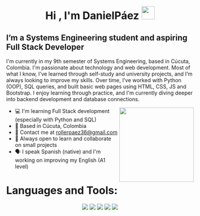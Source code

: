 <h1 align="center">Hi , I'm DanielPáez <img src="https://media.giphy.com/media/hvRJCLFzcasrR4ia7z/giphy.gif" width="35"></h1>

I’m a Systems Engineering student and aspiring Full Stack Developer
------------------------------

I'm currently in my 9th semester of Systems Engineering, based in Cúcuta, Colombia. I'm passionate about technology and web development. Most of what I know, I’ve learned through self-study and university projects, and I’m always looking to improve my skills.
Over time, I’ve worked with Python (OOP), SQL queries, and built basic web pages using HTML, CSS, JS and Bootstrap. I enjoy learning through practice, and I'm currently diving deeper into backend development and database connections.

<img align="right" height="200" src="https://media.giphy.com/media/ao9DUiTKH60XS/giphy.gif"/>

* 💻 I'm learning Full Stack development (especially with Python and SQL)
* 📍 Based in Cúcuta, Colombia
* 📧 Contact me at rollerpaez36@gmail.com
* 🌱 Always open to learn and collaborate on small projects
* 🗣 I speak Spanish (native) and I'm working on improving my English (A1 level)


<h1>Languages and Tools:</h1>
<p align="center">
<img src="https://img.shields.io/badge/mysql-4479A1.svg?style=for-the-badge&logo=mysql&logoColor=white">
<img src="https://img.shields.io/badge/django-%23092E20.svg?style=for-the-badge&logo=django&logoColor=white">
<img src="https://img.shields.io/badge/bootstrap-%238511FA.svg?style=for-the-badge&logo=bootstrap&logoColor=white">
<img src="https://img.shields.io/badge/html5-%23E34F26.svg?style=for-the-badge&logo=html5&logoColor=white">
<img src="https://img.shields.io/badge/python-3670A0?style=for-the-badge&logo=python&logoColor=ffdd54">
</p>
